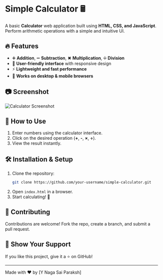 # Simple Calculator 🖩

A basic **Calculator** web application built using **HTML, CSS, and JavaScript**. Perform arithmetic operations with a simple and intuitive UI.

## 🔥 Features
- ➕ **Addition**, ➖ **Subtraction**, ✖ **Multiplication**, ➗ **Division**
- 🎨 **User-friendly interface** with responsive design
- ⚡ **Lightweight and fast performance**
- 📱 **Works on desktop & mobile browsers**

## 📷 Screenshot
![Calculator Screenshot](https://github.com/user-attachments/assets/563dc32b-0d70-4243-8555-477583e1bc76)

## 🚀 How to Use
1. Enter numbers using the calculator interface.
2. Click on the desired operation (**+**, **-**, **×**, **÷**).
3. View the result instantly.

## 🛠️ Installation & Setup
1. Clone the repository:
   ```sh
   git clone https://github.com/your-username/simple-calculator.git
   ```
2. Open `index.html` in a browser.
3. Start calculating! 🎉

## 🤝 Contributing
Contributions are welcome! Fork the repo, create a branch, and submit a pull request.

## 🌟 Show Your Support
If you like this project, give it a ⭐ on GitHub!

---
Made with ❤️ by [Y Naga Sai Paraksh]

